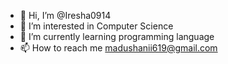 - 👋 Hi, I’m @Iresha0914
- 👀 I’m interested in Computer Science
- 🌱 I’m currently learning programming language
- 📫 How to reach me madushanii619@gmail.com

<!---
Iresha1997/Iresha1997 is a ✨ special ✨ repository because its `README.md` (this file) appears on your GitHub profile.
You can click the Preview link to take a look at your changes.
--->
